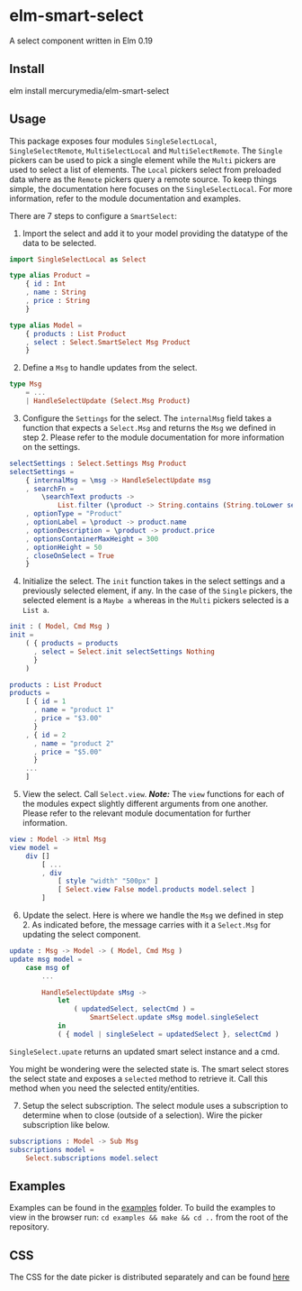 # elm-smart-select
A select component written in Elm 0.19

## Install
elm install mercurymedia/elm-smart-select

## Usage
This package exposes four modules `SingleSelectLocal`, `SingleSelectRemote`, `MultiSelectLocal` and `MultiSelectRemote`. The `Single` pickers can be used to pick a single element while the `Multi` pickers are used to select a list of elements. The `Local` pickers select from preloaded data where as the `Remote` pickers query a remote source. To keep things simple, the documentation here focuses on the `SingleSelectLocal`. For more information, refer to the module documentation and examples.

There are 7 steps to configure a `SmartSelect`:

1. Import the select and add it to your model providing the datatype of the data to be selected.

```elm
import SingleSelectLocal as Select

type alias Product =
    { id : Int
    , name : String
    , price : String
    }

type alias Model =
    { products : List Product
    , select : Select.SmartSelect Msg Product
    }
```

2. Define a `Msg` to handle updates from the select.

```elm
type Msg
    = ...
    | HandleSelectUpdate (Select.Msg Product)
```

3. Configure the `Settings` for the select. The `internalMsg` field takes a function that expects a `Select.Msg` and returns the `Msg` we defined in step 2. Please refer to the module documentation for more information on the settings.

```elm
selectSettings : Select.Settings Msg Product
selectSettings =
    { internalMsg = \msg -> HandleSelectUpdate msg
    , searchFn =
        \searchText products ->
            List.filter (\product -> String.contains (String.toLower searchText) (String.toLower product.name)) products
    , optionType = "Product"
    , optionLabel = \product -> product.name
    , optionDescription = \product -> product.price
    , optionsContainerMaxHeight = 300
    , optionHeight = 50
    , closeOnSelect = True
    }
```

4. Initialize the select. The `init` function takes in the select settings and a previously selected element, if any. In the case of the `Single` pickers, the selected element is a `Maybe a` whereas in the `Multi` pickers selected is a `List a`.

```elm
init : ( Model, Cmd Msg )
init =
    ( { products = products
      , select = Select.init selectSettings Nothing
      }
    )

products : List Product
products =
    [ { id = 1
      , name = "product 1"
      , price = "$3.00"
      }
    , { id = 2
      , name = "product 2"
      , price = "$5.00"
      }
    ...
    ]

```

5. View the select. Call `Select.view`. **_Note:_** The `view` functions for each of the modules expect slightly different arguments from one another. Please refer to the relevant module documentation for further information.

```elm
view : Model -> Html Msg
view model =
    div []
        [ ...
        , div
            [ style "width" "500px" ]
            [ Select.view False model.products model.select ]
        ]
```

6. Update the select. Here is where we handle the `Msg` we defined in step 2. As indicated before, the message carries with it a `Select.Msg` for updating the select component. 

```elm
update : Msg -> Model -> ( Model, Cmd Msg )
update msg model =
    case msg of
        ...

        HandleSelectUpdate sMsg ->
            let
                ( updatedSelect, selectCmd ) =
                    SmartSelect.update sMsg model.singleSelect
            in
            ( { model | singleSelect = updatedSelect }, selectCmd )
```

`SingleSelect.upate` returns an updated smart select instance and a cmd.

You might be wondering were the selected state is. The smart select stores the select state and exposes a `selected` method to retrieve it. Call this method when you need the selected entity/entities.

7. Setup the select subscription. The select module uses a subscription to determine when to close (outside of a selection). Wire the picker subscription like below.

```elm
subscriptions : Model -> Sub Msg
subscriptions model =
    Select.subscriptions model.select
```

## Examples

Examples can be found in the [examples](https://github.com/mercurymedia/elm-smart-select/tree/master/examples) folder. To build the examples to view in the browser run: `cd examples && make && cd ..` from the root of the repository.

## CSS

The CSS for the date picker is distributed separately and can be found [here](https://github.com/mercurymedia/elm-smart-select/tree/master/css)